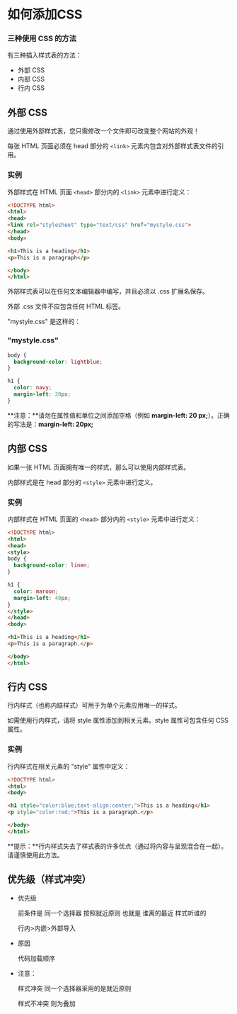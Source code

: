 # 如何添加CSS

### 三种使用 CSS 的方法

有三种插入样式表的方法：

- 外部 CSS
- 内部 CSS
- 行内 CSS



## 外部 CSS

通过使用外部样式表，您只需修改一个文件即可改变整个网站的外观！

每张 HTML 页面必须在 head 部分的 `<link>` 元素内包含对外部样式表文件的引用。

### 实例

外部样式在 HTML 页面 `<head>` 部分内的 `<link>` 元素中进行定义：

```html
<!DOCTYPE html>
<html>
<head>
<link rel="stylesheet" type="text/css" href="mystyle.css">
</head>
<body>

<h1>This is a heading</h1>
<p>This is a paragraph</p>

</body>
</html>
```

外部样式表可以在任何文本编辑器中编写，并且必须以 .css 扩展名保存。

外部 .css 文件不应包含任何 HTML 标签。

"mystyle.css" 是这样的：

### "mystyle.css"

```css
body {
  background-color: lightblue;
}

h1 {
  color: navy;
  margin-left: 20px;
}
```

**注意：**请勿在属性值和单位之间添加空格（例如 **margin-left: 20 px;**）。正确的写法是：**margin-left: 20px;**

## 内部 CSS

如果一张 HTML 页面拥有唯一的样式，那么可以使用内部样式表。

内部样式是在 head 部分的 `<style>` 元素中进行定义。

### 实例

内部样式在 HTML 页面的 `<head>` 部分内的 `<style>` 元素中进行定义：

```html
<!DOCTYPE html>
<html>
<head>
<style>
body {
  background-color: linen;
}

h1 {
  color: maroon;
  margin-left: 40px;
} 
</style>
</head>
<body>

<h1>This is a heading</h1>
<p>This is a paragraph.</p>

</body>
</html>
```

## 行内 CSS

行内样式（也称内联样式）可用于为单个元素应用唯一的样式。

如需使用行内样式，请将 style 属性添加到相关元素。style 属性可包含任何 CSS 属性。

### 实例

行内样式在相关元素的 "style" 属性中定义：

```html
<!DOCTYPE html>
<html>
<body>

<h1 style="color:blue;text-align:center;">This is a heading</h1>
<p style="color:red;">This is a paragraph.</p>

</body>
</html>
```

**提示：**行内样式失去了样式表的许多优点（通过将内容与呈现混合在一起）。请谨慎使用此方法。

## 优先级（样式冲突）

+ 优先级

  前条件是 同一个选择器  按照就近原则  也就是 谁离的最近 样式听谁的

  行内>内嵌>外部导入

+ 原因

  代码加载顺序

+ 注意：

  样式冲突 同一个选择器采用的是就近原则

  样式不冲突  则为叠加
